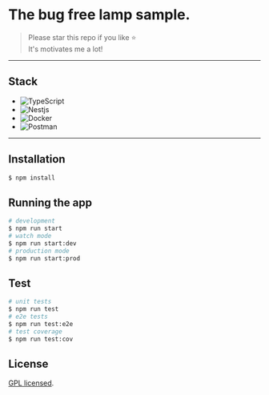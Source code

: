 # The bug free lamp sample.

> Please star this repo if you like ⭐ <br>
> It's motivates me a lot!

---

## Stack

  - ![TypeScript](https://img.shields.io/badge/-TypeScript-007ACC?style=flat-square&logo=typescript&logoColor=white)
  - ![Nestjs](https://img.shields.io/badge/-Nestjs-red?style=flat-square&logo=Nestjs)
  - ![Docker](https://img.shields.io/badge/-Docker-46a2f1?style=flat-square&logo=docker&logoColor=white)
  - ![Postman](https://img.shields.io/badge/Postman-FCA121?style=flat-square&logo=postman)

---

## Installation

```bash
$ npm install
```

## Running the app

```bash
# development
$ npm run start
# watch mode
$ npm run start:dev
# production mode
$ npm run start:prod
```

## Test

```bash
# unit tests
$ npm run test
# e2e tests
$ npm run test:e2e
# test coverage
$ npm run test:cov
```

## License

[GPL licensed](LICENSE).
